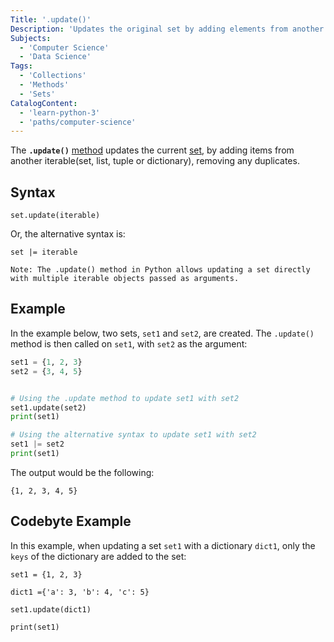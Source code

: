 ```yaml
---
Title: '.update()'
Description: 'Updates the original set by adding elements from another set.'
Subjects:
  - 'Computer Science'
  - 'Data Science'
Tags:
  - 'Collections'
  - 'Methods'
  - 'Sets'
CatalogContent:
  - 'learn-python-3'
  - 'paths/computer-science'
---
```

The **`.update()`** [method](https://www.codecademy.com/resources/docs/java/methods) updates the current [set](https://www.codecademy.com/resources/docs/python/sets), by adding items from another iterable(set, list, tuple or dictionary), removing any duplicates.

## Syntax

```pseudo
set.update(iterable)
```

Or, the alternative syntax is:

```pseudo
set |= iterable
```
```pseudo
Note: The .update() method in Python allows updating a set directly with multiple iterable objects passed as arguments.
```

## Example

In the example below, two sets, `set1` and `set2`, are created. The `.update()` method is then called on `set1`, with `set2` as the argument:

```py
set1 = {1, 2, 3}
set2 = {3, 4, 5}


# Using the .update method to update set1 with set2
set1.update(set2)
print(set1)

# Using the alternative syntax to update set1 with set2
set1 |= set2
print(set1)
```

The output would be the following:

```shell
{1, 2, 3, 4, 5}
```

## Codebyte Example

In this example, when updating a set `set1` with a dictionary `dict1`, only the `keys` of the dictionary are added to the set:

```codebyte/python
set1 = {1, 2, 3}

dict1 ={'a': 3, 'b': 4, 'c': 5}

set1.update(dict1)

print(set1)
```
